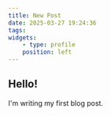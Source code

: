 ```yaml
---
title: New Post
date: 2025-03-27 19:24:36
tags:
widgets: 
    - type: profile
    position: left
---
```

## Hello!
I'm writing my first blog post.
